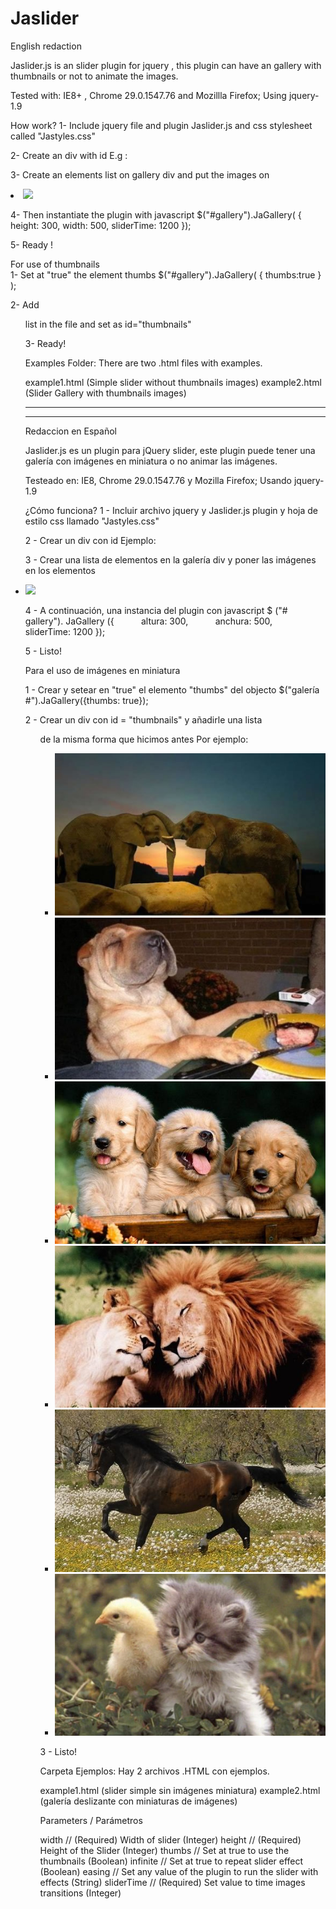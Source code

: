 Jaslider
========

English redaction

Jaslider.js is an slider plugin for jquery , this plugin can have an gallery with thumbnails or not to animate the images.

Tested with: IE8+ , Chrome 29.0.1547.76 and Mozillla Firefox; Using jquery-1.9

How work?
1- Include jquery file and plugin Jaslider.js  and css stylesheet called "Jastyles.css"

2- Create an div with id E.g : <div id="gallery"></div>

3- Create an elements list on gallery div and put the images on <li><img src="images_path..." /></li>

4- Then instantiate the plugin with javascript
$("#gallery").JaGallery( {
         height: 300, 
         width: 500,
         sliderTime: 1200
});

5- Ready !

For use of thumbnails  
1- Set at "true" the element thumbs
 $("#gallery").JaGallery( { thumbs:true } );

2- Add <ul> list in the file and set as id="thumbnails" 

3- Ready!

Examples Folder:
There are two .html files with examples.

example1.html (Simple slider without thumbnails images)
example2.html (Slider Gallery with thumbnails images)


---------------------------------------------------------------------------------------
---------------------------------------------------------------------------------------

Redaccion en Español

Jaslider.js es un plugin para jQuery slider, este plugin puede tener una galería con imágenes en miniatura o no animar las imágenes.

Testeado en: IE8, Chrome 29.0.1547.76 y Mozilla Firefox; Usando jquery-1.9

¿Cómo funciona?
1 - Incluir archivo jquery y Jaslider.js plugin y hoja de estilo css llamado "Jastyles.css"

2 - Crear un div con id Ejemplo:
<div id="gallery"></div>

3 - Crear una lista de elementos en la galería div y poner las imágenes en los elementos <li><img src = "images_path ..." /></li>

4 - A continuación, una instancia del plugin con javascript
$ ("# gallery"). JaGallery ({
          altura: 300,
          anchura: 500,
          sliderTime: 1200
});

5 - Listo!


Para el uso de imágenes en miniatura

1 - Crear y setear en "true" el elemento "thumbs" del objecto
$("galería #").JaGallery({thumbs: true});

2 - Crear un div con id = "thumbnails" y añadirle una lista <ul> de la misma forma que hicimos antes
Por ejemplo:
<div id="thumbnails">
  <ul>
    <li><img src="images/1.jpg" /></li>
    <li><img src="images/2.jpg" /></li>
    <li><img src="images/3.jpeg" /></li>
    <li><img src="images/4.jpeg" /></li>
    <li><img src="images/5.jpg" /></li>
    <li><img src="images/6.jpg" /></li>

  </ul>
</div>

3 - Listo!

Carpeta Ejemplos:
Hay 2 archivos .HTML con ejemplos.

example1.html (slider simple sin imágenes miniatura)
example2.html (galería deslizante con miniaturas de imágenes)




Parameters / Parámetros

width // (Required) Width of slider (Integer)
height // (Required) Height of the Slider (Integer)
thumbs // Set at true to use the thumbnails (Boolean)
infinite // Set at true to repeat slider effect (Boolean)
easing // Set any value of the plugin to run the slider with effects (String)
sliderTime // (Required) Set value to time images transitions (Integer)
